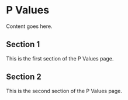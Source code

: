# P Values

Content goes here.

## Section 1

This is the first section of the P Values page.

## Section 2

This is the second section of the P Values page.

